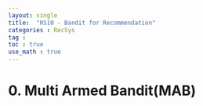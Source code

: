 ```yaml
---
layout: single
title:  "RS10 - Bandit for Recommendation" 
categories : RecSys
tag : 
toc : true
use_math : true
---
```



# 0. Multi Armed Bandit(MAB)

